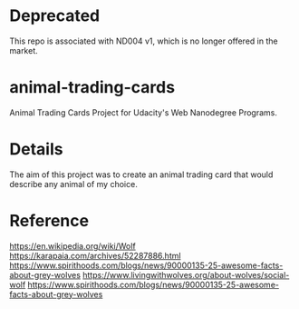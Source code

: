 # Deprecated
This repo is associated with ND004 v1, which is no longer offered in the market. 

# animal-trading-cards
Animal Trading Cards Project for Udacity's Web Nanodegree Programs.

# Details
The aim of this project was to create an animal trading card that would describe any animal of my choice.

# Reference
https://en.wikipedia.org/wiki/Wolf
https://karapaia.com/archives/52287886.html
https://www.spirithoods.com/blogs/news/90000135-25-awesome-facts-about-grey-wolves
https://www.livingwithwolves.org/about-wolves/social-wolf
https://www.spirithoods.com/blogs/news/90000135-25-awesome-facts-about-grey-wolves



